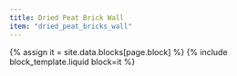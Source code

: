 ```yaml
---
title: Dried Peat Brick Wall
item: "dried_peat_bricks_wall"
---
```


{% assign it = site.data.blocks[page.block] %}
{% include block_template.liquid block=it %}

